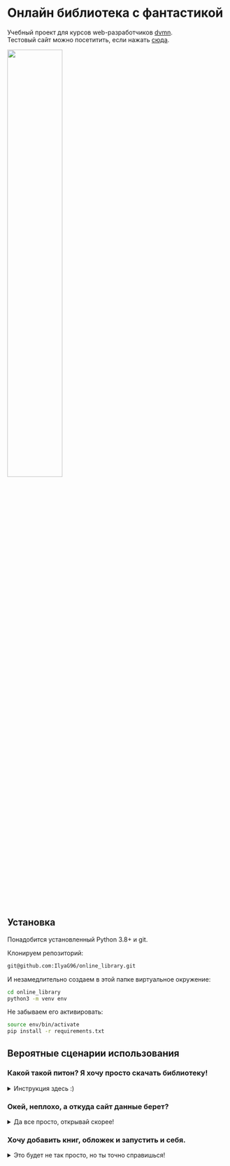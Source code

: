 # Онлайн библиотека с фантастикой

Учебный проект для курсов web-разработчиков [dvmn](https://dvmn.org).  
Тестовый сайт можно посетитить, если нажать [сюда](https://ilyag96.github.io/online_library/pages/index1).

<img src="https://dvmn.org/media/lessons/qz65h.png"  width=50% height=50%>

## Установка
Понадобится установленный Python 3.8+ и git.

Клонируем репозиторий:
```bash
git@github.com:IlyaG96/online_library.git
```
И незамедлительно создаем в этой папке виртуальное окружение:
```bash
cd online_library
python3 -m venv env
```

Не забываем его активировать:
```bash
source env/bin/activate
pip install -r requirements.txt
```
## Вероятные сценарии использования

### Какой такой питон? Я хочу просто скачать библиотеку!
<details>
<summary>Инструкция здесь :) </summary>

- Скачай весь код (иначе не выйдет) [по этой ссылке](https://github.com/IlyaG96/online_library/archive/refs/heads/main.zip)
- Разархивируй скачанный архив
- Перейди в папку pages (online_library/pages)
- Открой файл index1.html
- Если что-то идет не так, попробуй открыть страничку, используя веб-браузер Chrome
</details>

### Окей, неплохо, а откуда сайт данные берет?
<details>
<summary>Да все просто, открывай скорее!</summary>

- Сайт берет данные из онлайн-библиотеки [tululu.org](http://tululu.org/b9/)
- Сами же обложки, тексты книг и json достает специальный скрипт, репозиторий с ним откроется в текущем окне, если нажать <a href="https://github.com/IlyaG96/parser_online_library">сюда</a>
</details>

### Хочу добавить книг, обложек и запустить и себя.
<details>
<summary>Это будет не так просто, но ты точно справишься!</summary>

- Перейди в docs/database и обрати внимание на папки books и covers. В них будут помещены обложки книг и их тексты, но, прежде чем что-то туда закидывать, давай разберемся с файлом books.json.

```json
[
  {
    "title": "Алиби",
    "author": "ИВАНОВ Сергей",
    "cover_link": "http://tululu.org/shots/239.jpg",
    "comments": [
      "Детский вариант анекдотов про Шерлока Холмса)",
      "Загадки я люблю.)))",
      "А мне понравилось, люблю, знаете ли, всякие загадочки, головоломочки, кроссвордики, Гимнастика ума, одним словом... \nВо всём можно найти положительные моменты, не разгадал загадку, так хоть гренки научился готовить отменные... :-)",
      "Очень поучительное для ребенка 10 лет."
    ],
    "genres": [
      "Научная фантастика",
      "Прочие Детективы"
    ],
    "cover_name": "239.jpg"
  }
]
```
Он представляет из себя список словарей, в котором перечислены:
- Название книги (обязательно)
- Автор книги (обязательно)
- Ссылка на обложку книги 
- Комментарии
- Жанры книги (обязательно)
- Имя обложки, которое используется при рендеринге страниц (обязательно)

Чтобы добавить свою книгу, сначала нужно добавить запись в books.json, содержащую информацию о книге.
После - добавить текст книги в формате .txt в books и обложку в covers.   
Если обложки нет, то 
`cover_name` может быть `nopic.gif`

Сервер запускается командой
```shell
python server.py
```
Если видишь в терминале нечто подобное:
```shell
site reloaded
[I 220130 23:34:43 server:335] Serving on http://127.0.0.1:5500
[I 220130 23:34:43 handlers:62] Start watching changes
[I 220130 23:34:43 handlers:64] Start detecting changes
```
То сайт работает [по этому адресу]( http://127.0.0.1:5500/online_library_example/pages/index1.html)
</details>
